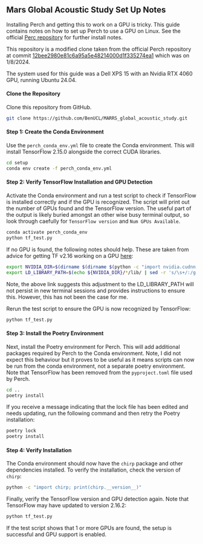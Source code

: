 
## Mars Global Acoustic Study Set Up Notes

Installing Perch and getting this to work on a GPU is tricky. This guide contains notes on how to set up Perch to use a GPU on Linux. See the official [Perc repository](https://github.com/google-research/perch/tree/main) for further install notes.

This repository is a modified clone taken from the official Perch repository at commit [12bee2980e81c6a95a5e48214000d1f335274ea1](https://github.com/google-research/perch/commit/12bee2980e81c6a95a5e48214000d1f335274ea1) which was on 1/8/2024.

The system used for this guide was a Dell XPS 15 with an Nvidia RTX 4060 GPU, running Ubuntu 24.04. 

#### Clone the Repository

Clone this repository from GitHub.

```bash
git clone https://github.com/BenUCL/MARRS_global_acoustic_study.git
```

#### Step 1: Create the Conda Environment

Use the `perch_conda_env.yml` file to create the Conda environment. This will install TensorFlow 2.15.0 alongside the correct CUDA libraries.

```bash
cd setup
conda env create -f perch_conda_env.yml
```

#### Step 2: Verify TensorFlow Installation and GPU Detection

Activate the Conda environment and run a test script to check if TensorFlow is installed correctly and if the GPU is recognized. The script will print out the number of GPUs found and the TensorFlow version. The useful part of the output is likely buried amongst an other wise busy terminal output, so look through caefully for `TensorFlow version` and `Num GPUs Available`.

```bash
conda activate perch_conda_env
python tf_test.py
```

If no GPU is found, the following notes should help. These are taken from advice for getting TF v2.16 working on a GPU [here](https://github.com/tensorflow/tensorflow/issues/63362#issuecomment-2016019354):

```bash
export NVIDIA_DIR=$(dirname $(dirname $(python -c "import nvidia.cudnn;print(nvidia.cudnn.__file__)")))
export LD_LIBRARY_PATH=$(echo ${NVIDIA_DIR}/*/lib/ | sed -r 's/\s+/:/g')${LD_LIBRARY_PATH:+:${LD_LIBRARY_PATH}}
```
Note, the above link suggests this adjustment to the LD_LIBRARY_PATH will not persist in new terminal sessions and provides instructions to ensure this. However, this has not been the case for me. 

Rerun the test script to ensure the GPU is now recognized by TensorFlow:

```bash
python tf_test.py
```

#### Step 3: Install the Poetry Environment

Next, install the Poetry environment for Perch. This will add additional packages required by Perch to the Conda environment. Note, I did not expect this behaviour but it proves to be useful as it means scripts can now be run from the conda environment, not a separate poetry environment. Note that TensorFlow has been removed from the `pyproject.toml` file used by Perch.

```bash
cd ..
poetry install
```

If you receive a message indicating that the lock file has been edited and needs updating, run the following command and then retry the Poetry installation:

```bash
poetry lock
poetry install
```

#### Step 4: Verify Installation

The Conda environment should now have the `chirp` package and other dependencies installed. To verify the installation, check the version of `chirp`:

```bash
python -c "import chirp; print(chirp.__version__)"
```

Finally, verify the TensorFlow version and GPU detection again. Note that TensorFlow may have updated to version 2.16.2:

```bash
python tf_test.py
```

If the test script shows that 1 or more GPUs are found, the setup is successful and GPU support is enabled.
